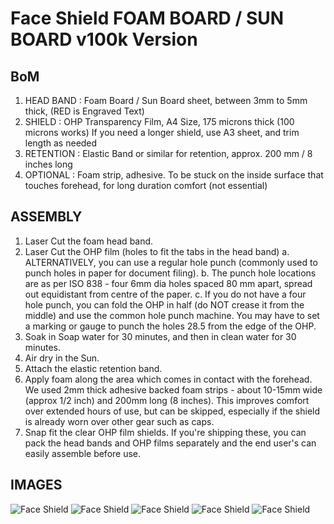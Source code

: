 # Face Shield FOAM BOARD / SUN BOARD v100k Version #

## BoM ##

1. HEAD BAND : Foam Board / Sun Board sheet, between 3mm to 5mm thick, (RED is Engraved Text)
2. SHIELD : OHP Transparency Film, A4 Size, 175 microns thick (100 microns works)
    If you need a longer shield, use A3 sheet, and trim length as needed
3. RETENTION : Elastic Band or similar for retention, approx. 200 mm / 8 inches long
4. OPTIONAL : Foam strip, adhesive. To be stuck on the inside surface that touches forehead, for long duration comfort (not essential)


## ASSEMBLY ##

1. Laser Cut the foam head band.
2. Laser Cut the OHP film (holes to fit the tabs in the head band)
	a. ALTERNATIVELY, you can use a regular hole punch (commonly used to punch holes in paper for document filing).
	b. The punch hole locations are as per ISO 838 - four 6mm dia holes spaced 80 mm apart, spread out equidistant from centre of the paper.
	c. If you do not have a four hole punch, you can fold the OHP in half (do NOT crease it from the middle) and use the common hole punch machine. You may have to set a marking or gauge to punch the holes 28.5 from the edge of the OHP.
3. Soak in Soap water for 30 minutes, and then in clean water for 30 minutes.
4. Air dry in the Sun.
5. Attach the elastic retention band.
6. Apply foam along the area which comes in contact with the forehead. We used 2mm thick adhesive backed foam strips - about 10-15mm wide (approx 1/2 inch) and 200mm long (8 inches). This improves comfort over extended hours of use, but can be skipped, especially if the shield is already worn over other gear such as caps.
7. Snap fit the clear OHP film shields. If you're shipping these, you can pack the head bands and OHP films separately and the end user's can easily assemble before use.

## IMAGES ##

![Face Shield](/M-19_v100k/M-19_v100k_01.png)
![Face Shield](/M-19_v100k/M-19_v100k_02.png)
![Face Shield](/M-19_v100k/M-19_v100k_03.png)
![Face Shield](/M-19_v100k/M-19_v100k_04.png)
![Face Shield](/M-19_v100k/M-19_v100k_05.png)

